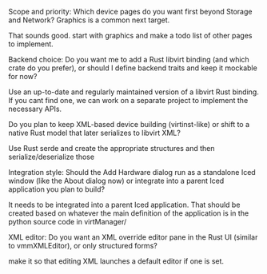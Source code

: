 Scope and priority: Which device pages do you want first beyond Storage and Network? Graphics is a common next target.

That sounds good. start with graphics and make a todo list of other pages to implement.

Backend choice:
Do you want me to add a Rust libvirt binding (and which crate do you prefer), or should I define backend traits and keep it mockable for now?

Use an up-to-date and regularly maintained version of a libvirt Rust binding. If you cant find one, we can work on a separate project to implement the necessary APIs.

Do you plan to keep XML-based device building (virtinst-like) or shift to a native Rust model that later serializes to libvirt XML?

Use Rust serde and create the appropriate structures and then serialize/deserialize those

Integration style: Should the Add Hardware dialog run as a standalone Iced window (like the About dialog now) or integrate into a parent Iced application you plan to build?

It needs to be integrated into a parent Iced application. That should be created based on whatever the main definition of the application is in the python source code in virtManager/

XML editor: Do you want an XML override editor pane in the Rust UI (similar to vmmXMLEditor), or only structured forms?

make it so that editing XML launches a default editor if one is set.